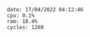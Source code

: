 

                date: 17/04/2022 04:12:46
                cpu: 0.1%
                ram: 18.4%
                cycles: 1260

                         